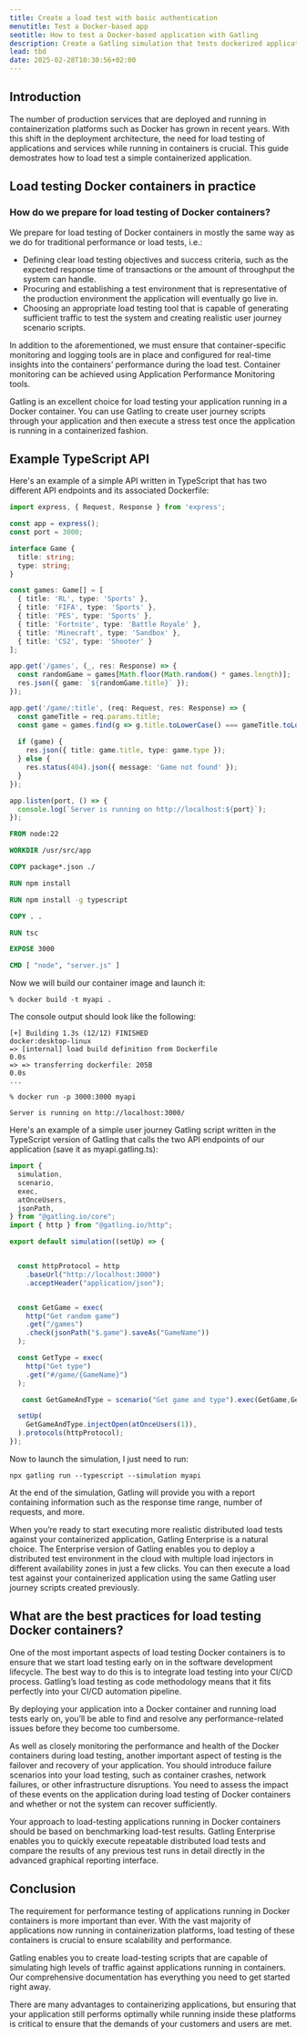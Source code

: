 ```yaml
---
title: Create a load test with basic authentication
menutitle: Test a Docker-based app
seotitle: How to test a Docker-based application with Gatling
description: Create a Gatling simulation that tests dockerized applications.
lead: tbd
date: 2025-02-28T10:30:56+02:00
---
```


## Introduction

The number of production services that are deployed and running in containerization platforms such as Docker has grown in recent years. With this shift in the deployment architecture, the need for load testing of applications and services while running in containers is crucial. This guide demostrates how to load test a simple containerized application. 

## Load testing Docker containers in practice

### How do we prepare for load testing of Docker containers?

We prepare for load testing of Docker containers in mostly the same way as we do for traditional performance or load tests, i.e.:

- Defining clear load testing objectives and success criteria, such as the expected response time of transactions or the amount of throughput the system can handle.
- Procuring and establishing a test environment that is representative of the production environment the application will eventually go live in.
- Choosing an appropriate load testing tool that is capable of generating sufficient traffic to test the system and creating realistic user journey scenario scripts.

In addition to the aforementioned, we must ensure that container-specific monitoring and logging tools are in place and configured for real-time insights into the containers’ performance during the load test. Container monitoring can be achieved using Application Performance Monitoring tools.

Gatling is an excellent choice for load testing your application running in a Docker container. You can use Gatling to create user journey scripts through your application and then execute a stress test once the application is running in a containerized fashion.

## Example TypeScript API

Here's an example of a simple API written in TypeScript that has two different API endpoints and its associated Dockerfile:

```typescript
import express, { Request, Response } from 'express';

const app = express();
const port = 3000;

interface Game {
  title: string;
  type: string;
}

const games: Game[] = [
  { title: 'RL', type: 'Sports' },
  { title: 'FIFA', type: 'Sports' },
  { title: 'PES', type: 'Sports' },
  { title: 'Fortnite', type: 'Battle Royale' },
  { title: 'Minecraft', type: 'Sandbox' },
  { title: 'CS2', type: 'Shooter' }
];

app.get('/games', (_, res: Response) => {
  const randomGame = games[Math.floor(Math.random() * games.length)];
  res.json({ game: `${randomGame.title}` });
});

app.get('/game/:title', (req: Request, res: Response) => {
  const gameTitle = req.params.title;
  const game = games.find(g => g.title.toLowerCase() === gameTitle.toLowerCase());
  
  if (game) {
    res.json({ title: game.title, type: game.type });
  } else {
    res.status(404).json({ message: 'Game not found' });
  }
});

app.listen(port, () => {
  console.log(`Server is running on http://localhost:${port}`);
});
```

```dockerfile
FROM node:22

WORKDIR /usr/src/app

COPY package*.json ./

RUN npm install

RUN npm install -g typescript

COPY . .

RUN tsc

EXPOSE 3000

CMD [ "node", "server.js" ]
```
Now we will build our container image and launch it:

```console
% docker build -t myapi .
```

The console output should look like the following:

```console
[+] Building 1.3s (12/12) FINISHED                                                                                         docker:desktop-linux
=> [internal] load build definition from Dockerfile                                                                                       0.0s
=> => transferring dockerfile: 205B                                                                                                       0.0s
...

% docker run -p 3000:3000 myapi

Server is running on http://localhost:3000/
```

Here's an example of a simple user journey Gatling script written in the TypeScript version of Gatling that calls the two API endpoints of our application (save it as myapi.gatling.ts):

```typescript
import {
  simulation,
  scenario,
  exec,
  atOnceUsers,
  jsonPath,
} from "@gatling.io/core";
import { http } from "@gatling.io/http";

export default simulation((setUp) => {


  const httpProtocol = http
    .baseUrl("http://localhost:3000")
    .acceptHeader("application/json");


  const GetGame = exec(
    http("Get random game")
    .get("/games")
    .check(jsonPath("$.game").saveAs("GameName"))
  );

  const GetType = exec(
    http("Get type")
    .get("#/game/{GameName}")
  );

   const GetGameAndType = scenario("Get game and type").exec(GetGame,GetType);

  setUp(
    GetGameAndType.injectOpen(atOnceUsers(1)),
  ).protocols(httpProtocol);
});
```
Now to launch the simulation, I just need to run:

```console
npx gatling run --typescript --simulation myapi
```
At the end of the simulation, Gatling will provide you with a report containing information such as the response time range, number of requests, and more.

When you’re ready to start executing more realistic distributed load tests against your containerized application, Gatling Enterprise is a natural choice. The Enterprise version of Gatling enables you to deploy a distributed test environment in the cloud with multiple load injectors in different availability zones in just a few clicks. You can then execute a load test against your containerized application using the same Gatling user journey scripts created previously.

## What are the best practices for load testing Docker containers?

One of the most important aspects of load testing Docker containers is to ensure that we start load testing early on in the software development lifecycle. The best way to do this is to integrate load testing into your CI/CD process. Gatling’s load testing as code methodology means that it fits perfectly into your CI/CD automation pipeline.

By deploying your application into a Docker container and running load tests early on, you’ll be able to find and resolve any performance-related issues before they become too cumbersome.

As well as closely monitoring the performance and health of the Docker containers during load testing, another important aspect of testing is the failover and recovery of your application. You should introduce failure scenarios into your load testing, such as container crashes, network failures, or other infrastructure disruptions. You need to assess the impact of these events on the application during load testing of Docker containers and whether or not the system can recover sufficiently.

Your approach to load-testing applications running in Docker containers should be based on benchmarking load-test results. Gatling Enterprise enables you to quickly execute repeatable distributed load tests and compare the results of any previous test runs in detail directly in the advanced graphical reporting interface.

## Conclusion

The requirement for performance testing of applications running in Docker containers is more important than ever. With the vast majority of applications now running in containerization platforms, load testing of these containers is crucial to ensure scalability and performance.

Gatling enables you to create load-testing scripts that are capable of simulating high levels of traffic against applications running in containers. Our comprehensive documentation has everything you need to get started right away.

There are many advantages to containerizing applications, but ensuring that your application still performs optimally while running inside these platforms is critical to ensure that the demands of your customers and users are met.
